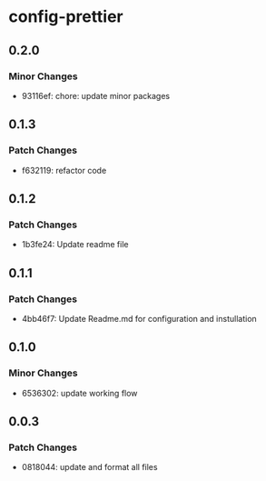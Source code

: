 # config-prettier

## 0.2.0

### Minor Changes

- 93116ef: chore: update minor packages

## 0.1.3

### Patch Changes

- f632119: refactor code

## 0.1.2

### Patch Changes

- 1b3fe24: Update readme file

## 0.1.1

### Patch Changes

- 4bb46f7: Update Readme.md for configuration and instullation

## 0.1.0

### Minor Changes

- 6536302: update working flow

## 0.0.3

### Patch Changes

- 0818044: update and format all files
